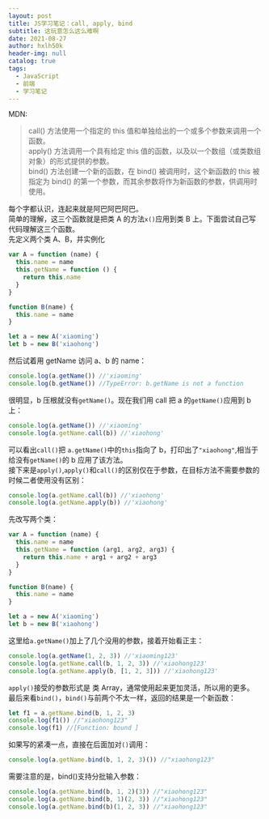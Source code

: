 ```yaml
---
layout: post
title: JS学习笔记：call, apply, bind
subtitle: 这玩意怎么这么难啊
date: 2021-08-27
author: hxlh50k
header-img: null
catalog: true
tags:
  - JavaScript
  - 前端
  - 学习笔记
---
```


MDN:

> call() 方法使用一个指定的 this 值和单独给出的一个或多个参数来调用一个函数。  
> apply() 方法调用一个具有给定 this 值的函数，以及以一个数组（或类数组对象）的形式提供的参数。  
> bind() 方法创建一个新的函数，在 bind() 被调用时，这个新函数的 this 被指定为 bind() 的第一个参数，而其余参数将作为新函数的参数，供调用时使用。

每个字都认识，连起来就是阿巴阿巴阿巴。  
简单的理解，这三个函数就是把类 A 的方法`x()`应用到类 B 上。下面尝试自己写代码理解这三个函数。  
先定义两个类 A、B，并实例化

```JavaScript
var A = function (name) {
  this.name = name
  this.getName = function () {
    return this.name
  }
}

function B(name) {
  this.name = name
}

let a = new A('xiaoming')
let b = new B('xiaohong')
```

然后试着用 getName 访问 a、b 的 name：

```JavaScript
console.log(a.getName()) //'xiaoming'
console.log(b.getName()) //TypeError: b.getName is not a function
```

很明显，b 压根就没有`getName()`。现在我们用 call 把 a 的`getName()`应用到 b 上：

```JavaScript
console.log(a.getName()) //'xiaoming'
console.log(a.getName.call(b)) //'xiaohong'
```

可以看出`call()`把 `a.getName()`中的`this`指向了 b，打印出了`"xiaohong"`,相当于给没有`getName()`的 b 应用了该方法。  
接下来是`apply()`,`apply()`和`call()`的区别仅在于参数，在目标方法不需要参数的时候二者使用没有区别：

```JavaScript
console.log(a.getName.call(b)) //'xiaohong'
console.log(a.getName.apply(b)) //'xiaohong'
```

先改写两个类：

```JavaScript
var A = function (name) {
  this.name = name
  this.getName = function (arg1, arg2, arg3) {
    return this.name + arg1 + arg2 + arg3
  }
}

function B(name) {
  this.name = name
}

let a = new A('xiaoming')
let b = new B('xiaohong')
```

这里给`a.getName()`加上了几个没用的参数，接着开始看正主：

```JavaScript
console.log(a.getName(1, 2, 3)) //'xiaoming123'
console.log(a.getName.call(b, 1, 2, 3)) //'xiaohong123'
console.log(a.getName.apply(b, [1, 2, 3])) //'xiaohong123'
```

`apply()`接受的参数形式是 类 Array，通常使用起来更加灵活，所以用的更多。  
最后来看`bind()`，`bind()`与前两个不太一样，返回的结果是一个新函数：

```JavaScript
let f1 = a.getName.bind(b, 1, 2, 3)
console.log(f1()) //"xiaohong123"
console.log(f1) //[Function: bound ]
```

如果写的紧凑一点，直接在后面加对`()`调用：

```JavaScript
console.log(a.getName.bind(b, 1, 2, 3)()) //"xiaohong123"
```

需要注意的是，bind()支持分批输入参数：

```JavaScript
console.log(a.getName.bind(b, 1, 2)(3)) //"xiaohong123"
console.log(a.getName.bind(b, 1)(2, 3)) //"xiaohong123"
console.log(a.getName.bind(b)(1, 2, 3)) //"xiaohong123"
```
